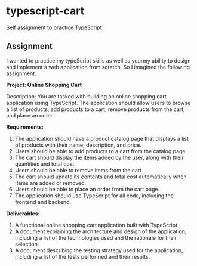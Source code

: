 # typescript-cart
Self assignment to practice TypeScript


## Assignment
I wanted to practice my typeScript skills as well as yourmy ability to design and implement a web application from scratch. So I imagined the following assignment.

**Project: Online Shopping Cart**

Description: You are tasked with building an online shopping cart application using TypeScript. The application should allow users to browse a list of products, add products to a cart, remove products from the cart, and place an order.

**Requirements:**

1. The application should have a product catalog page that displays a list of products with their name, description, and price.
2. Users should be able to add products to a cart from the catalog page.
3. The cart should display the items added by the user, along with their quantities and total cost.
4. Users should be able to remove items from the cart.
5. The cart should update its contents and total cost automatically when items are added or removed.
6. Users should be able to place an order from the cart page.
7. The application should use TypeScript for all code, including the frontend and backend.

**Deliverables:**

1. A functional online shopping cart application built with TypeScript.
2. A document explaining the architecture and design of the application, including a list of the technologies used and the rationale for their selection.
3. A document describing the testing strategy used for the application, including a list of the tests performed and their results.